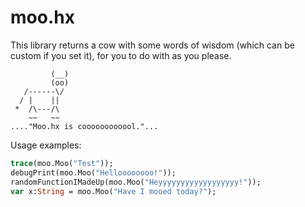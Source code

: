 # moo.hx
This library returns a cow with some words of wisdom (which can be custom if you set it), for you to do with as you please.

```
         (__) 
         (oo) 
   /------\/ 
  / |    ||   
 *  /\---/\ 
    ~~   ~~   
...."Moo.hx is coooooooooool."...
```

Usage examples:
```hx
trace(moo.Moo("Test"));
debugPrint(moo.Moo("Helloooooooo!"));
randomFunctionIMadeUp(moo.Moo("Heyyyyyyyyyyyyyyyyyy!"));
var x:String = moo.Moo("Have I mooed today?");
